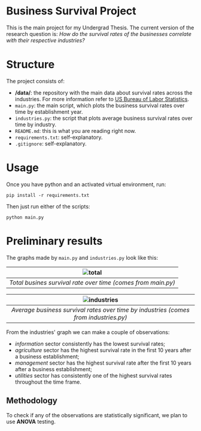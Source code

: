 # Business Survival Project

This is the main project for my Undergrad Thesis. The current version of the research question
is: *How do the survival rates of the businesses correlate with their respective industries?*

# Structure

The project consists of:

- **/data/**: the repository with the main data about survival rates across the industries. For more information refer to [US Bureau of Labor Statistics](https://www.bls.gov/bdm/bdmage.htm#Information).
- `main.py`: the main script, which plots the business survival rates over time by establishment year. 
- `industries.py`: the script that plots average business survival rates over time by industry. 
- `README.md`: this is what you are reading right now.
- `requirements.txt`: self-explanatory.
- `.gitignore`: self-explanatory.

# Usage

Once you have python and an activated virtual environment, run:
```
pip install -r requirements.txt
```

Then just run either of the scripts:
```shell
python main.py
```

# Preliminary results

The graphs made by `main.py` and `industries.py` look like this:

| ![total](https://github.com/user-attachments/assets/a29287b3-bea4-48b8-88aa-de7251a3ecf6) |
|:--:|
| *Total busines survival rate over time (comes from main.py)* |

| ![industries](https://github.com/user-attachments/assets/19308090-74b3-4f89-8a54-2f2a2e00b3b5) |
|:--:| 
| *Average business survival rates over time by industries (comes from industries.py)* |

From the industries' graph we can make a couple of observations:
- *information* sector consistently has the lowest survival rates;
- *agriculture* sector has the highest survival rate in the first 10 years after a business establishment;
- *management* sector has the highest survival rate after the first 10 years after a business establishment;
- *utilities* sector has consistently one of the highest survival rates throughout the time frame.

## Methodology

To check if any of the observations are statistically significant, we plan to use **ANOVA**
testing. 
